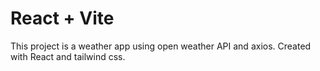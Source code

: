 # React + Vite

This project is a weather app using open weather API and axios. Created with React and tailwind css.